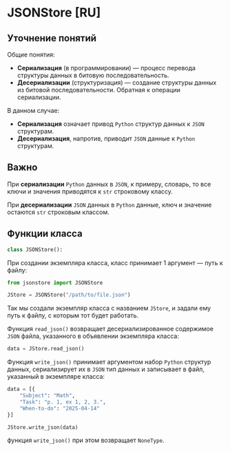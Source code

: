 # JSONStore [RU]

## Уточнение понятий

Общие понятия:

- **Сериализация** (в программировании) — процесс перевода структуры данных в битовую последовательность.
- **Десериализации** (структуризация) — создание структуры данных из битовой последовательности. Обратная к операции сериализации.

В данном случае:

- **Сериализация** означает привод `Python` структур данных к `JSON` структурам.
- **Десериализация**, напротив, приводит `JSON` данные к `Python` структурам.

## Важно

При **сериализации** `Python` данных в `JSON`, к примеру, словарь, то все ключи и значения приводятся к `str` строковому классу. 

При **десериализации** `JSON` данных в `Python` данные, ключ и значение остаются `str` строковым классом.

## Функции класса

```py
class JSONStore():
```

При создании экземпляра класса, класс принимает 1 аргумент — путь к файлу:

```py
from jsonstore import JSONStore

JStore = JSONStore("/path/to/file.json")
```

Так мы создали экземпляр класса с названием `JStore`, и задали ему путь к файлу, с которым тот будет работать.

Функция `read_json()` возвращает десериализированное содержимое `JSON` файла, указанного в объявлении экземпляра класса:

```py
data = JStore.read_json()
```

Функция `write_json()` принимает аргументом набор `Python` структур данных, сериализирует их в `JSON` тип данных и записывает в файл, указанный в экземпляре класса:

```py
data = [{
    "Subject": "Math",
    "Task": "p. 1, ex 1, 2, 3.",
    "When-to-do": "2025-04-14"
}]

JStore.write_json(data)
```

функция `write_json()` при этом возвращает `NoneType`.